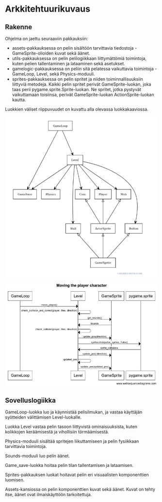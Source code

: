 # Arkkitehtuurikuvaus

## Rakenne

Ohjelma on jaettu seuraaviin pakkauksiin:
- assets-pakkauksessa on pelin sisältöön tarvittavia tiedostoja - GameSprite-olioiden kuvat sekä äänet.
- utils-pakkauksessa on pelin pelilogiikkaan liittymättömiä toimintoja, kuten pelien tallentaminen ja lataaminen sekä asetukset.
- gamelogic-pakkauksessa on peliin sitä pelatessa vaikuttavia toimintoja - GameLoop, Level, sekä Physics-moduuli.
- sprites-pakkauksessa on pelin spritet ja niiden toiminnallisuuksiin liittyviä metodeja. Kaikki pelin spritet perivät GameSprite-luokan, joka taas perii pygame.sprite.Sprite-luokan. Ne spritet, jotka pystyvät vaikuttamaan toisiinsa, perivät GameSprite-luokan ActionSprite-luokan kautta.

Luokkien väliset riippuvuudet on kuvattu alla olevassa luokkakaaviossa.

![UML graph](https://github.com/WitCanStain/ot2021/blob/master/documentation/kuvat/uml.png)

![WebSequence](https://github.com/WitCanStain/ot2021/blob/master/documentation/Moving%20the%20player%20character.png)

## Sovelluslogiikka

GameLoop-luokka luo ja käynnistää pelisilmukan, ja vastaa käyttäjän syötteiden välittämisen Level-luokalle.

Luokka Level vastaa pelin tasoon liittyvistä ominaisuuksista, kuten kolikkojen keräämisestä ja vihollisiin törmäämisestä.

Physics-moduuli sisältää spritejen liikuttamiseen ja pelin fysiikkaan tarvittavia toimintoja.

Sounds-moduuli luo pelin äänet.

Game_save-luokka hoitaa pelin tilan tallentamisen ja lataamisen.

Sprites-pakkauksen luokat hoitavat pelin eri visuaalisten komponenttien luomisen.

Assets-kansiossa on pelin komponenttien kuvat sekä äänet. Kuvat on tehty itse, äänet ovat ilmaiskäyttöön tarkoitettuja.


